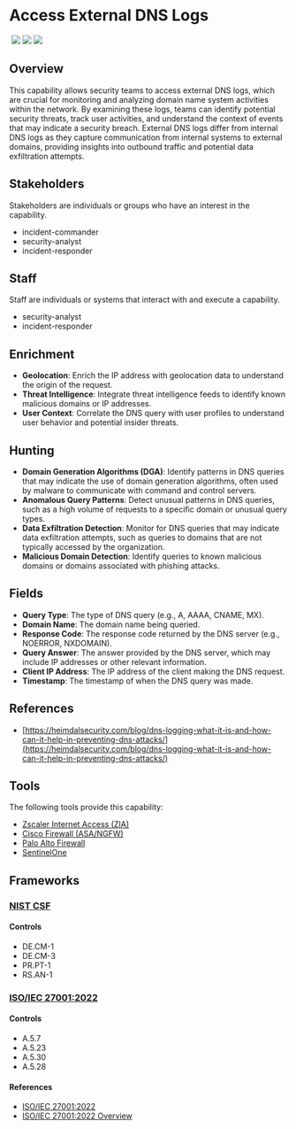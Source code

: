 # Access External DNS Logs
&nbsp;![](https://img.shields.io/badge/ID-C1106-blue)&nbsp;![](https://img.shields.io/badge/Phase-Preparation_%28P0001%29-blue)&nbsp;![](https://img.shields.io/badge/Category-Network-blue)
## Overview
This capability allows security teams to access external DNS logs, which are crucial for monitoring and analyzing domain name system activities within the network. By examining these logs, teams can identify potential security threats, track user activities, and understand the context of events that may indicate a security breach. External DNS logs differ from internal DNS logs as they capture communication from internal systems to external domains, providing insights into outbound traffic and potential data exfiltration attempts.

## Stakeholders
Stakeholders are individuals or groups who have an interest in the capability.

- incident-commander
- security-analyst
- incident-responder

## Staff
Staff are individuals or systems that interact with and execute a capability.

- security-analyst
- incident-responder

## Enrichment
- **Geolocation**: Enrich the IP address with geolocation data to understand the origin of the request.
- **Threat Intelligence**: Integrate threat intelligence feeds to identify known malicious domains or IP addresses.
- **User Context**: Correlate the DNS query with user profiles to understand user behavior and potential insider threats.

## Hunting
- **Domain Generation Algorithms (DGA)**: Identify patterns in DNS queries that may indicate the use of domain generation algorithms, often used by malware to communicate with command and control servers.
- **Anomalous Query Patterns**: Detect unusual patterns in DNS queries, such as a high volume of requests to a specific domain or unusual query types.
- **Data Exfiltration Detection**: Monitor for DNS queries that may indicate data exfiltration attempts, such as queries to domains that are not typically accessed by the organization.
- **Malicious Domain Detection**: Identify queries to known malicious domains or domains associated with phishing attacks.

## Fields
- **Query Type**: The type of DNS query (e.g., A, AAAA, CNAME, MX).
- **Domain Name**: The domain name being queried.
- **Response Code**: The response code returned by the DNS server (e.g., NOERROR, NXDOMAIN).
- **Query Answer**: The answer provided by the DNS server, which may include IP addresses or other relevant information.
- **Client IP Address**: The IP address of the client making the DNS request.
- **Timestamp**: The timestamp of when the DNS query was made.

## References

- [https://heimdalsecurity.com/blog/dns-logging-what-it-is-and-how-can-it-help-in-preventing-dns-attacks/](https://heimdalsecurity.com/blog/dns-logging-what-it-is-and-how-can-it-help-in-preventing-dns-attacks/)
## Tools
The following tools provide this capability:

- [Zscaler Internet Access (ZIA)](../tool/zscaler-zia/C1106.md)
- [Cisco Firewall (ASA/NGFW)](../tool/cisco-fw/C1106.md)
- [Palo Alto Firewall](../tool/palo-alto-fw/C1106.md)
- [SentinelOne](../tool/sentinelone/C1106.md)

## Frameworks
### [NIST CSF](../frameworks/F0003.md)

#### Controls

- DE.CM-1 
- DE.CM-3 
- PR.PT-1 
- RS.AN-1 

### [ISO/IEC 27001:2022](../frameworks/F0002.md)

#### Controls

- A.5.7 
- A.5.23 
- A.5.30 
- A.5.28 

#### References

- [ISO/IEC 27001:2022](https://www.iso.org/standard/82875.html)
- [ISO/IEC 27001:2022 Overview](https://www.iso.org/isoiec-27001-information-security.html)